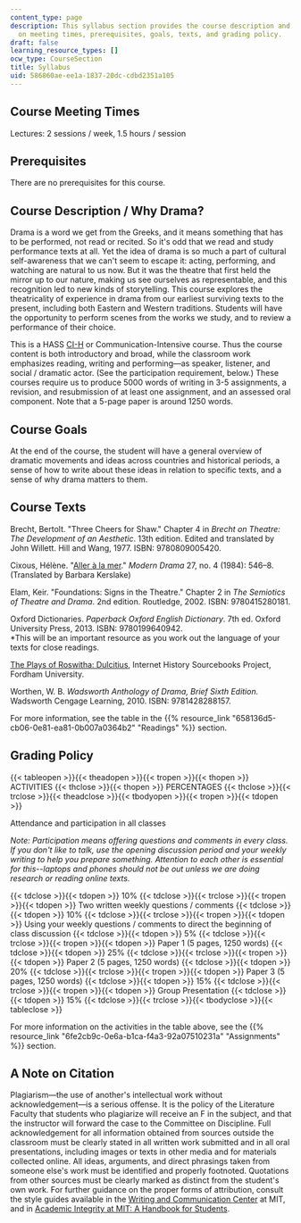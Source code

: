 ```yaml
---
content_type: page
description: This syllabus section provides the course description and information
  on meeting times, prerequisites, goals, texts, and grading policy.
draft: false
learning_resource_types: []
ocw_type: CourseSection
title: Syllabus
uid: 586860ae-ee1a-1837-20dc-cdbd2351a105
---
```

## Course Meeting Times

Lectures: 2 sessions / week, 1.5 hours / session

## Prerequisites

There are no prerequisites for this course.

## Course Description / Why Drama?

Drama is a word we get from the Greeks, and it means something that has to be performed, not read or recited. So it's odd that we read and study performance texts at all. Yet the idea of drama is so much a part of cultural self-awareness that we can't seem to escape it: acting, performing, and watching are natural to us now. But it was the theatre that first held the mirror up to our nature, making us see ourselves as representable, and this recognition led to new kinds of storytelling. This course explores the theatricality of experience in drama from our earliest surviving texts to the present, including both Eastern and Western traditions. Students will have the opportunity to perform scenes from the works we study, and to review a performance of their choice.

This is a HASS [CI-H](http://web.mit.edu/commreq/index.html) or Communication-Intensive course. Thus the course content is both introductory and broad, while the classroom work emphasizes reading, writing and performing—as speaker, listener, and social / dramatic actor. (See the participation requirement, below.) These courses require us to produce 5000 words of writing in 3-5 assignments, a revision, and resubmission of at least one assignment, and an assessed oral component. Note that a 5-page paper is around 1250 words.

## Course Goals

At the end of the course, the student will have a general overview of dramatic movements and ideas across countries and historical periods, a sense of how to write about these ideas in relation to specific texts, and a sense of why drama matters to them.

## Course Texts

Brecht, Bertolt. "Three Cheers for Shaw." Chapter 4 in *Brecht on Theatre: The Development of an Aesthetic*. 13th edition. Edited and translated by John Willett. Hill and Wang, 1977. ISBN: 9780809005420.

Cixous, Hélène. "[Aller à la mer](https://muse.jhu.edu/article/498656)." *Modern Drama* 27, no. 4 (1984): 546–8. (Translated by Barbara Kerslake)

Elam, Keir. "Foundations: Signs in the Theatre." Chapter 2 in *The Semiotics of Theatre and Drama*. 2nd edition. Routledge, 2002. ISBN: 9780415280181.

Oxford Dictionaries. *Paperback Oxford English Dictionary*. 7th ed. Oxford University Press, 2013. ISBN: 9780199640942.   
\*This will be an important resource as you work out the language of your texts for close readings.

[The Plays of Roswitha: Dulcitius](http://sourcebooks.fordham.edu/basis/roswitha-dulcitius.asp), Internet History Sourcebooks Project, Fordham University.

Worthen, W. B. *Wadsworth Anthology of Drama, Brief Sixth Edition.* Wadsworth Cengage Learning, 2010. ISBN: 9781428288157.

For more information, see the table in the {{% resource_link "658136d5-cb06-0e81-ea81-0b007a0364b2" "Readings" %}} section.

## Grading Policy

{{< tableopen >}}{{< theadopen >}}{{< tropen >}}{{< thopen >}}
ACTIVITIES
{{< thclose >}}{{< thopen >}}
PERCENTAGES
{{< thclose >}}{{< trclose >}}{{< theadclose >}}{{< tbodyopen >}}{{< tropen >}}{{< tdopen >}}

Attendance and participation in all classes

*Note: Participation means offering questions and comments in every class. If you don't like to talk, use the opening discussion period and your weekly writing to help you prepare something. Attention to each other is essential for this--laptops and phones should not be out unless we are doing research or reading online texts.*

{{< tdclose >}}{{< tdopen >}}
10%
{{< tdclose >}}{{< trclose >}}{{< tropen >}}{{< tdopen >}}
Two written weekly questions / comments
{{< tdclose >}}{{< tdopen >}}
10%
{{< tdclose >}}{{< trclose >}}{{< tropen >}}{{< tdopen >}}
Using your weekly questions / comments to direct the beginning of class discussion
{{< tdclose >}}{{< tdopen >}}
5%
{{< tdclose >}}{{< trclose >}}{{< tropen >}}{{< tdopen >}}
Paper 1 (5 pages, 1250 words)
{{< tdclose >}}{{< tdopen >}}
25%
{{< tdclose >}}{{< trclose >}}{{< tropen >}}{{< tdopen >}}
Paper 2 (5 pages, 1250 words)
{{< tdclose >}}{{< tdopen >}}
20%
{{< tdclose >}}{{< trclose >}}{{< tropen >}}{{< tdopen >}}
Paper 3 (5 pages, 1250 words)
{{< tdclose >}}{{< tdopen >}}
15%
{{< tdclose >}}{{< trclose >}}{{< tropen >}}{{< tdopen >}}
Group Presentation
{{< tdclose >}}{{< tdopen >}}
15%
{{< tdclose >}}{{< trclose >}}{{< tbodyclose >}}{{< tableclose >}}

For more information on the activities in the table above, see the {{% resource_link "6fe2cb9c-0e6a-b1ca-f4a3-92a07510231a" "Assignments" %}} section.

## A Note on Citation

Plagiarism—the use of another's intellectual work without acknowledgement—is a serious offense. It is the policy of the Literature Faculty that students who plagiarize will receive an F in the subject, and that the instructor will forward the case to the Committee on Discipline. Full acknowledgement for all information obtained from sources outside the classroom must be clearly stated in all written work submitted and in all oral presentations, including images or texts in other media and for materials collected online. All ideas, arguments, and direct phrasings taken from someone else's work must be identified and properly footnoted. Quotations from other sources must be clearly marked as distinct from the student's own work. For further guidance on the proper forms of attribution, consult the style guides available in the [Writing and Communication Center](http://cmsw.mit.edu/writing-and-communication-center/) at MIT, and in [Academic Integrity at MIT: A Handbook for Students](http://integrity.mit.edu/).
